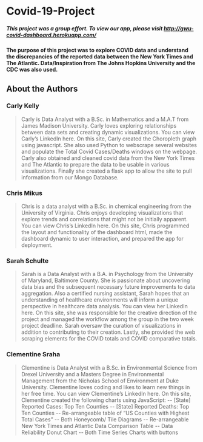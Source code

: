 # Covid-19-Project
##### This project was a group effort. To view our app, please visit http://gwu-covid-dashboard.herokuapp.com/
#### The purpose of this project was to explore COVID data and understand the discrepancies of the reported data between the New York Times and The Atlantic. Data/Inspiration from The Johns Hopkins University and the CDC was also used.

## About the Authors
### Carly Kelly
> Carly is Data Analyst with a B.Sc. in Mathematics and a M.A.T from James Madison University. Carly loves exploring relationships between data sets and creating dynamic visualizations. You can view Carly’s LinkedIn here.
On this site, Carly created the Choropleth graph using javascript. She also used Python to webscrape several websites and populate the Total Covid Cases/Deaths windows on the webpage. Carly also obtained and cleaned covid data from the New York Times and The Atlantic to prepare the data to be usable in various visualizations. Finally she created a flask app to allow the site to pull information from our Mongo Database.

### Chris Mikus
> Chris is a data analyst with a B.Sc. in chemical engineering from the University of Virginia. Chris enjoys developing visualizations that explore trends and correlations that might not be initially apparent. You can view Chris’s LinkedIn here. On this site, Chris programmed the layout and functionality of the dashboard html, made the dashboard dynamic to user interaction, and prepared the app for deployment.

### Sarah Schulte
> Sarah is a Data Analyst with a B.A. in Psychology from the University of Maryland, Baltimore County. She is passionate about uncovering data bias and the subsequent necessary future improvements to data aggregation. Also a certified nursing assistant, Sarah hopes that an understanding of healthcare environments will inform a unique perspective in healthcare data analysis. You can view her LinkedIn here.
On this site, she was responsible for the creative direction of the project and managed the workflow among the group in the two week project deadline. Sarah oversaw the curation of visualizations in addition to contributing to their creation. Lastly, she provided the web scraping elements for the COVID totals and COVID comparative totals.

### Clementine Sraha
> Clementine is Data Analyst with a B.Sc. in Environmental Science from Drexel University and a Masters Degree in Environmental Management from the Nicholas School of Environment at Duke University. Clementine loves coding and likes to learn new things in her free time. You can view Clementine’s LinkedIn here.
On this site, Clementine created the following charts using JavaScript:
-- [State] Reported Cases: Top Ten Counties
-- [State] Reported Deaths: Top Ten Counties
-- Re-arrangeable table of “US Counties with Highest Total Cases”
-- Both Honeycomb/ Tile Diagrams
-- Re-arrangeable New York Times and Atlantic Data Comparison Table
-- Data Reliability Donut Chart
-- Both Time Series Charts with buttons
